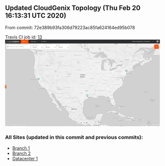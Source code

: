 ## Updated CloudGenix Topology (Thu Feb 20 16:13:31 UTC 2020)

From commit: 72e389b93fa306d79223ac85fa624164ed95b078 

Travis CI job id: [13](https://travis-ci.com/CloudGenix/network-as-code/builds/149848576)
<img alt="Map Image" src="map.png?raw=1" width="1110">

### All Sites (updated in this commit and previous commits):

<ul>
<li><A href="Branch 1/README.md">Branch 1</A>
<li><A href="Branch 2/README.md">Branch 2</A>
<li><A href="Datacenter 1/README.md">Datacenter 1</A>


